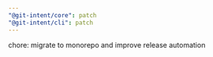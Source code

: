 ```yaml
---
"@git-intent/core": patch
"@git-intent/cli": patch
---
```


chore: migrate to monorepo and improve release automation
